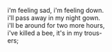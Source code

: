 i'm feeling sad, i'm feeling down.  
i'll pass away in my night gown.  
i'll be around for two more hours,  
i've killed a bee, it's in my trous-  
ers;
